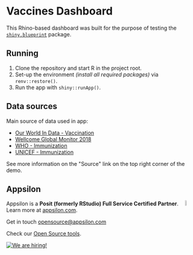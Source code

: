 # Vaccines Dashboard

This Rhino-based dashboard was built for the purpose of testing the
[`shiny.blueprint`](https://github.com/Appsilon/shiny.blueprint) package.

## Running

1. Clone the repository and start R in the project root.
2. Set-up the environment _(install all required packages)_ via `renv::restore()`.
3. Run the app with `shiny::runApp()`.

## Data sources

Main source of data used in app:

* [Our World In Data - Vaccination](https://ourworldindata.org/vaccination)
* [Wellcome Global Monitor 2018](https://wellcome.org/reports/wellcome-global-monitor/2018)
* [WHO - Immunization](https://www.who.int/data/gho/data/themes/immunization)
* [UNICEF - Immunization](https://data.unicef.org/topic/child-health/immunization/)

See more information on the "Source" link on the top right corner of the demo.

## Appsilon

<img src="https://avatars0.githubusercontent.com/u/6096772" align="right" alt="" width="6%" />

Appsilon is a **Posit (formerly RStudio) Full Service Certified Partner**.<br/>
Learn more
at [appsilon.com](https://appsilon.com).

Get in touch [opensource@appsilon.com](mailto:opensource@appsilon.com)

Check our [Open Source tools](https://shiny.tools).

<a href = "https://appsilon.com/careers/" target="_blank"><img src="http://d2v95fjda94ghc.cloudfront.net/hiring.png" alt="We are hiring!"/></a>
